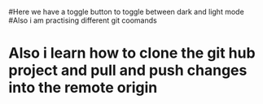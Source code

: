 #Here we have a toggle button to toggle between dark and light mode
#Also i am  practising different git coomands
# Also i learn how to clone the git hub project and pull and push changes into the remote origin
